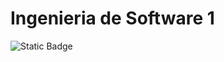 # Ingenieria de Software 1

![Static Badge](https://img.shields.io/badge/Python-13?style=for-the-badge&logo=Python&logoColor=white&labelColor=blue)

 
 
